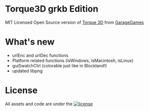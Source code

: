# Torque3D grkb Edition

MIT Licensed Open Source version of [Torque 3D](http://torque3d.org) from [GarageGames](http://www.garagegames.com)

# What's new
- urlEnc and urlDec functions
- Platform related functions (isWindows, isMacintosh, isLinux)
- guiSwatchCtrl (colorable just like in Blockland!)
- updated libpng

# License 

All assets and code are under the [![license](https://img.shields.io/github/license/GarageGames/Torque3D.svg)](https://github.com/GarageGames/Torque3D/blob/master/LICENSE.md)
